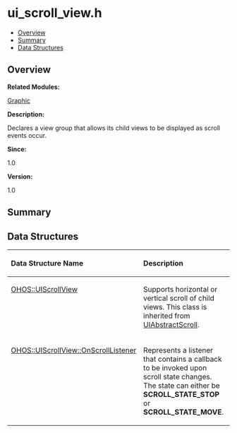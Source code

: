 # ui\_scroll\_view.h<a name="EN-US_TOPIC_0000001054799585"></a>

-   [Overview](#section1657036117165630)
-   [Summary](#section545553578165630)
-   [Data Structures](#nested-classes)

## **Overview**<a name="section1657036117165630"></a>

**Related Modules:**

[Graphic](graphic.md)

**Description:**

Declares a view group that allows its child views to be displayed as scroll events occur. 

**Since:**

1.0

**Version:**

1.0

## **Summary**<a name="section545553578165630"></a>

## Data Structures<a name="nested-classes"></a>

<a name="table108826935165630"></a>
<table><thead align="left"><tr id="row171801847165630"><th class="cellrowborder" valign="top" width="50%" id="mcps1.1.3.1.1"><p id="p1608667010165630"><a name="p1608667010165630"></a><a name="p1608667010165630"></a>Data Structure Name</p>
</th>
<th class="cellrowborder" valign="top" width="50%" id="mcps1.1.3.1.2"><p id="p858431479165630"><a name="p858431479165630"></a><a name="p858431479165630"></a>Description</p>
</th>
</tr>
</thead>
<tbody><tr id="row1201464838165630"><td class="cellrowborder" valign="top" width="50%" headers="mcps1.1.3.1.1 "><p id="p346096463165630"><a name="p346096463165630"></a><a name="p346096463165630"></a><a href="ohos-uiscrollview.md">OHOS::UIScrollView</a></p>
</td>
<td class="cellrowborder" valign="top" width="50%" headers="mcps1.1.3.1.2 "><p id="p1504834720165630"><a name="p1504834720165630"></a><a name="p1504834720165630"></a>Supports horizontal or vertical scroll of child views. This class is inherited from <a href="ohos-uiabstractscroll.md">UIAbstractScroll</a>. </p>
</td>
</tr>
<tr id="row1142981326165630"><td class="cellrowborder" valign="top" width="50%" headers="mcps1.1.3.1.1 "><p id="p722200638165630"><a name="p722200638165630"></a><a name="p722200638165630"></a><a href="ohos-uiscrollview-onscrolllistener.md">OHOS::UIScrollView::OnScrollListener</a></p>
</td>
<td class="cellrowborder" valign="top" width="50%" headers="mcps1.1.3.1.2 "><p id="p516716386165630"><a name="p516716386165630"></a><a name="p516716386165630"></a>Represents a listener that contains a callback to be invoked upon scroll state changes. The state can either be <strong id="b1755149926165630"><a name="b1755149926165630"></a><a name="b1755149926165630"></a>SCROLL_STATE_STOP</strong> or <strong id="b1229958565165630"><a name="b1229958565165630"></a><a name="b1229958565165630"></a>SCROLL_STATE_MOVE</strong>. </p>
</td>
</tr>
</tbody>
</table>

